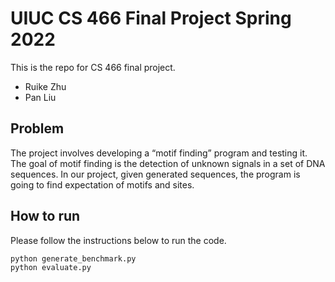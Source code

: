 # UIUC CS 466 Final Project Spring 2022 

This is the repo for CS 466 final project.

- Ruike Zhu
- Pan Liu

## Problem 

The project involves developing a “motif finding” program and testing it. The goal 
of motif finding is the detection of unknown signals in a set of DNA sequences. In 
our project, given generated sequences, the program is going to find expectation of 
motifs and sites.

## How to run 

Please follow the instructions below to run the code.

```
python generate_benchmark.py
python evaluate.py
```
